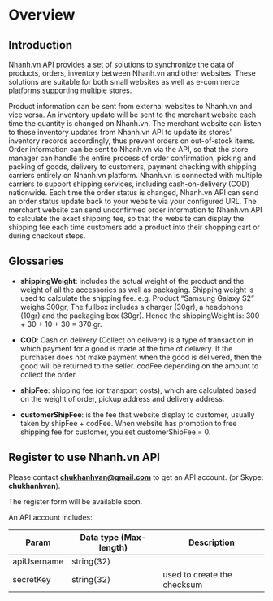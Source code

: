 # Overview

## Introduction

Nhanh.vn API provides a set of solutions to synchronize the data of products, orders, inventory between Nhanh.vn and other websites. These solutions are suitable for both small websites as well as e-commerce platforms supporting multiple stores.

Product information can be sent from external websites to Nhanh.vn and vice versa.
An inventory update will be sent to the merchant website each time the quantity is changed on Nhanh.vn. The merchant website can listen to these inventory updates from Nhanh.vn API to update its stores’ inventory records accordingly, thus prevent orders on out-of-stock items.
Order information can be sent to Nhanh.vn via the API, so that the store manager can handle the entire process of order confirmation, picking and packing of goods, delivery to customers, payment checking with shipping carriers entirely on Nhanh.vn platform. Nhanh.vn is connected with multiple carriers to support shipping services, including cash-on-delivery (COD) nationwide.
Each time the order status is changed, Nhanh.vn API can send an order status update back to your website via your configured URL.
The merchant website can send unconfirmed order information to Nhanh.vn API to calculate the exact shipping fee, so that the website can display the shipping fee each time customers add a product into their shopping cart or during checkout steps.

## Glossaries

- **shippingWeight**: includes the actual weight of the product and the weight of all the accessories as well as packaging. Shipping weight is used to calculate the shipping fee.
e.g. Product “Samsung Galaxy S2” weighs 300gr, The fullbox includes a charger (30gr), a headphone (10gr) and the packaging box (30gr). Hence the shippingWeight is: 300 + 30 + 10 + 30 = 370 gr.

- **COD**: Cash on delivery (Collect on delivery) is a type of transaction in which payment for a good is made at the time of delivery. If the purchaser does not make payment when the good is delivered, then the good will be returned to the seller. codFee depending on the amount to collect the order.

- **shipFee**: shipping fee (or transport costs), which are calculated based on the weight of order, pickup address and delivery address.

- **customerShipFee**: is the fee that website display to customer, usually taken by shipFee + codFee. When website has promotion to free shipping fee for customer, you set customerShipFee = 0.

## Register to use Nhanh.vn API

Please contact **chukhanhvan@gmail.com** to get an API account.
    (or Skype: **chukhanhvan**).

The register form will be available soon.

An API account includes:

Param | Data type (Max-length) | Description
------| -----------------------|------------
apiUsername | string(32) |
secretKey | string(32) | used to create the checksum

